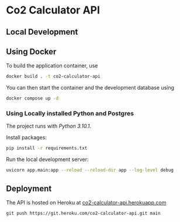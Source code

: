 # Co2 Calculator API

## Local Development

## Using Docker

To build the application container, use

```bash
docker build . -t co2-calculator-api
```

You can then start the container and the development database using

```bash
docker compose up -d
```

### Using Locally installed Python and Postgres

The project runs with *Python 3.10.1*.

Install packages:

```bash
pip install -r requirements.txt
```

Run the local development server:

```bash
uvicorn app.main:app --reload --reload-dir app --log-level debug
```

## Deployment

The API is hosted on Heroku at [co2-calculator-api.herokuapp.com](https://co2-calculator-api.herokuapp.com/)

```api
git push https://git.heroku.com/co2-calculator-api.git main
```
